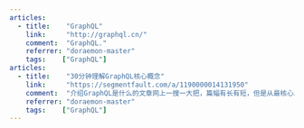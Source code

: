 ```yaml
---
articles:
  - title:    "GraphQL"
    link:     "http://graphql.cn/"
    comment:  "GraphQL."
    referrer: "doraemon-master"
    tags:    ["GraphQL"]
articles:
  - title:    "30分钟理解GraphQL核心概念"
    link:     "https://segmentfault.com/a/1190000014131950"
    comment:  "介绍GraphQL是什么的文章网上一搜一大把，篇幅有长有短，但是从最核心上讲，它是一种查询语言，再进一步说，是一种API查询语言。"
    referrer: "doraemon-master"
    tags:    ["GraphQL"]
---
```

